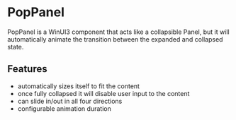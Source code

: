 # PopPanel

PopPanel is a WinUI3 component that acts like a collapsible Panel, but it will automatically animate the transition
between the expanded and collapsed state.

## Features

- automatically sizes itself to fit the content
- once fully collapsed it will disable user input to the content
- can slide in/out in all four directions
- configurable animation duration
 